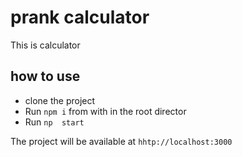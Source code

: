# prank calculator

This is calculator

## how to use

- clone the project
- Run `npm i` from with in the root director
- Run `np  start`

The project will be available at `hhtp://localhost:3000`